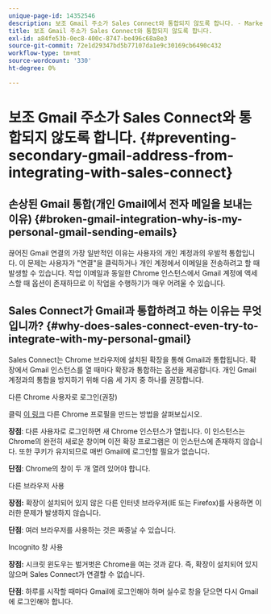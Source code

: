 ```yaml
---
unique-page-id: 14352546
description: 보조 Gmail 주소가 Sales Connect와 통합되지 않도록 합니다. - Marketo 문서 - 제품 설명서
title: 보조 Gmail 주소가 Sales Connect와 통합되지 않도록 합니다.
exl-id: a84fe53b-0ec8-400c-8747-be496c68a8e3
source-git-commit: 72e1d29347bd5b77107da1e9c30169cb6490c432
workflow-type: tm+mt
source-wordcount: '330'
ht-degree: 0%

---
```


# 보조 Gmail 주소가 Sales Connect와 통합되지 않도록 합니다. {#preventing-secondary-gmail-address-from-integrating-with-sales-connect}

## 손상된 Gmail 통합(개인 Gmail에서 전자 메일을 보내는 이유) {#broken-gmail-integration-why-is-my-personal-gmail-sending-emails}

끊어진 Gmail 연결의 가장 일반적인 이유는 사용자의 개인 계정과의 우발적 통합입니다. 이 문제는 사용자가 &quot;연결&quot;을 클릭하거나 개인 계정에서 이메일을 전송하려고 할 때 발생할 수 있습니다. 작업 이메일과 동일한 Chrome 인스턴스에서 Gmail 계정에 액세스할 때 옵션이 존재하므로 이 작업을 수행하기가 매우 어려울 수 있습니다.

## Sales Connect가 Gmail과 통합하려고 하는 이유는 무엇입니까? {#why-does-sales-connect-even-try-to-integrate-with-my-personal-gmail}

Sales Connect는 Chrome 브라우저에 설치된 확장을 통해 Gmail과 통합됩니다. 확장에서 Gmail 인스턴스를 열 때마다 확장과 통합하는 옵션을 제공합니다. 개인 Gmail 계정과의 통합을 방지하기 위해 다음 세 가지 중 하나를 권장합니다.

다른 Chrome 사용자로 로그인(권장)

클릭 [이 링크](https://support.google.com/chrome/answer/2364824?hl=en) 다른 Chrome 프로필을 만드는 방법을 살펴보십시오.

**장점**: 다른 사용자로 로그인하면 새 Chrome 인스턴스가 열립니다. 이 인스턴스는 Chrome의 완전히 새로운 창이며 이전 확장 프로그램은 이 인스턴스에 존재하지 않습니다. 또한 쿠키가 유지되므로 매번 Gmail에 로그인할 필요가 없습니다.

**단점**: Chrome의 창이 두 개 열려 있어야 합니다.

다른 브라우저 사용

**장점:** 확장이 설치되어 있지 않은 다른 인터넷 브라우저(IE 또는 Firefox)를 사용하면 이러한 문제가 발생하지 않습니다.

**단점**: 여러 브라우저를 사용하는 것은 짜증날 수 있습니다.

Incognito 창 사용

**장점:** 시크릿 윈도우는 벌거벗은 Chrome을 여는 것과 같다. 즉, 확장이 설치되어 있지 않으며 Sales Connect가 연결할 수 없습니다.

**단점**: 하루를 시작할 때마다 Gmail에 로그인해야 하며 실수로 창을 닫으면 다시 Gmail에 로그인해야 합니다.
